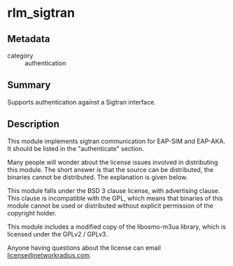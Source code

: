 # rlm_sigtran
## Metadata
<dl>
  <dt>category</dt><dd>authentication</dd>
</dl>

## Summary
Supports authentication against a Sigtran interface.

## Description

This module implements sigtran communication for EAP-SIM and EAP-AKA.
It should be listed in the "authenticate" section.

Many people will wonder about the license issues involved in
distributing this module.  The short answer is that the source can be
distributed, the binaries cannot be distributed.  The explanation is
given below.

This module falls under the BSD 3 clause license, with advertising
clause.  This clause is incompatible with the GPL, which means that
binaries of this module cannot be used or distributed without explicit
permission of the copyright holder.

This module includes a modified copy of the libosmo-m3ua library,
which is licensed under the GPLv2 / GPLv3.

Anyone having questions about the license can email
license@networkradius.com.